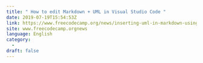 ```yaml
---
title: " How to edit Markdown + UML in Visual Studio Code "
date: 2019-07-19T15:54:53Z
link: https://www.freecodecamp.org/news/inserting-uml-in-markdown-using-vscode/?utm_medium=RSS&utm_source=news.12bit.vn
site: www.freecodecamp.orgnews
language: English
category:
  -   
draft: false
---
```

